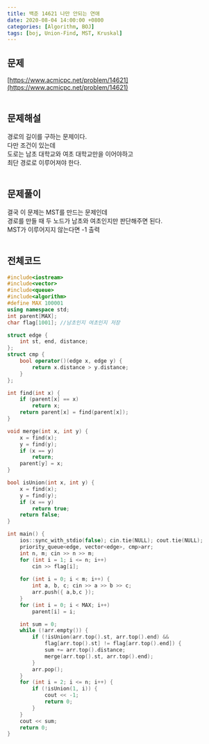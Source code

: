 ```yaml
---
title: 백준 14621 나만 안되는 연애
date: 2020-08-04 14:00:00 +0800
categories: [Algorithm, BOJ]
tags: [boj, Union-Find, MST, Kruskal]
---
```


## 문제
[https://www.acmicpc.net/problem/14621](https://www.acmicpc.net/problem/14621)  
<br>

## 문제해설  
경로의 길이를 구하는 문제이다.  
다만 조건이 있는데  
도로는 남초 대학교와 여초 대학교만을 이어야하고  
최단 경로로 이루어져야 한다.  
<br>

## 문제풀이  
결국 이 문제는 MST를 만드는 문제인데  
경로를 만들 때 두 노드가 남초와 여초인지만 판단해주면 된다.  
MST가 이루어지지 않는다면 -1 출력  
<br>


## 전체코드
```c++
#include<iostream>
#include<vector>
#include<queue>
#include<algorithm>
#define MAX 100001
using namespace std;
int parent[MAX];
char flag[1001]; //남초인지 여초인지 저장

struct edge {
	int st, end, distance;
};
struct cmp {
	bool operator()(edge x, edge y) {
		return x.distance > y.distance;
	}
};

int find(int x) {
	if (parent[x] == x)
		return x;
	return parent[x] = find(parent[x]);
}

void merge(int x, int y) {
	x = find(x);
	y = find(y);
	if (x == y)
		return;
	parent[y] = x;
}

bool isUnion(int x, int y) {
	x = find(x);
	y = find(y);
	if (x == y)
		return true;
	return false;
}

int main() {
	ios::sync_with_stdio(false); cin.tie(NULL); cout.tie(NULL);
	priority_queue<edge, vector<edge>, cmp>arr;
	int n, m; cin >> n >> m;
	for (int i = 1; i <= n; i++) 
		cin >> flag[i];
	
	for (int i = 0; i < m; i++) {
		int a, b, c; cin >> a >> b >> c;
		arr.push({ a,b,c });
	}
	for (int i = 0; i < MAX; i++)
		parent[i] = i;

	int sum = 0;
	while (!arr.empty()) {
		if (!isUnion(arr.top().st, arr.top().end) &&
			flag[arr.top().st] != flag[arr.top().end]) {
			sum += arr.top().distance;
			merge(arr.top().st, arr.top().end);
		}
		arr.pop();
	}
	for (int i = 2; i <= n; i++) {
		if (!isUnion(1, i)) {
			cout << -1;
			return 0;
		}
	}
	cout << sum;
	return 0;
}
```
